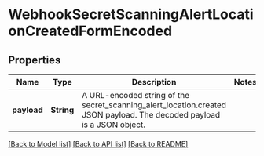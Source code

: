 # WebhookSecretScanningAlertLocationCreatedFormEncoded

## Properties

Name | Type | Description | Notes
------------ | ------------- | ------------- | -------------
**payload** | **String** | A URL-encoded string of the secret_scanning_alert_location.created JSON payload. The decoded payload is a JSON object. | 

[[Back to Model list]](../README.md#documentation-for-models) [[Back to API list]](../README.md#documentation-for-api-endpoints) [[Back to README]](../README.md)


